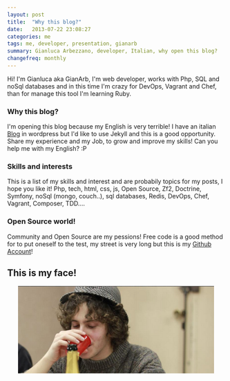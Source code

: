 ```yaml
---
layout: post
title:  "Why this blog?"
date:   2013-07-22 23:08:27
categories: me
tags: me, developer, presentation, gianarb
summary: Gianluca Arbezzano, developer, Italian, why open this blog?
changefreq: monthly
---
```


Hi! I'm Gianluca aka GianArb, I'm web developer, works with Php, SQL and noSql databases and in this time I'm 
crazy for DevOps, Vagrant and Chef, than for manage this tool I'm learning Ruby.

### Why this blog?
I'm opening this blog because my English is very terrible! I have an italian [Blog](http://gianarb.it) in wordpress
but I'd like to use Jekyll and this is a good opportunity.
Share my experience and my Job, to grow and improve my skills! Can you help me with my English? :P

### Skills and interests
This is a list of my skills and interest and are probabily topics for my posts, I hope you like it!
Php, tech, html, css, js, Open Source, Zf2, Doctrine, Symfony, noSql (mongo, couch..), sql databases, Redis, DevOps,
Chef, Vagrant, Composer, TDD....

### Open Source world!
Community and Open Source are my pessions! Free code is a good method for to put oneself to the test, my street is very
long but this is my [Github Account](http://github.com/GianArb)!

## This is my face!
<div style="text-align:center;">
<img src="/img/posts/2013-07-19-why-this-blog.png" width="90%" />
</div>
